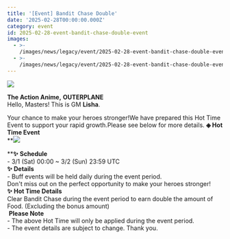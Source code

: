 ```yaml
---
title: '[Event] Bandit Chase Double'
date: '2025-02-28T00:00:00.000Z'
category: event
id: 2025-02-28-event-bandit-chase-double-event
images:
  - >-
    /images/news/legacy/event/2025-02-28-event-bandit-chase-double-event/6c42148b8c1d4cabad33dfc28815213e.webp
  - >-
    /images/news/legacy/event/2025-02-28-event-bandit-chase-double-event/8c0714c660d941ec8e9a4837af096290.webp
---
```


![](/images/news/legacy/event/2025-02-28-event-bandit-chase-double-event/6c42148b8c1d4cabad33dfc28815213e.webp)  

**The Action Anime,** **OUTERPLANE**  
Hello, Masters! This is GM **Lisha**.  
  
Your chance to make your heroes stronger!We have prepared this Hot Time Event to support your rapid growth.Please see below for more details. **◈ Hot Time Event**  
**![](/images/news/legacy/event/2025-02-28-event-bandit-chase-double-event/8c0714c660d941ec8e9a4837af096290.webp)  
  
****✨** **Schedule**  
\- 3/1 (Sat) 00:00 ~ 3/2 (Sun) 23:59 UTC  
**✨** **Details**  
\- Buff events will be held daily during the event period.  
Don't miss out on the perfect opportunity to make your heroes stronger!**✨** **Hot Time Details**  
Clear Bandit Chase during the event period to earn double the amount of Food. (Excluding the bonus amount)  
 **Please Note**  
\- The above Hot Time will only be applied during the event period.  
\- The event details are subject to change. Thank you.
